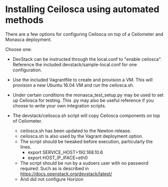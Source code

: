# Installing Ceilosca using automated methods

There are a few options for configuring Ceilosca on top of a Ceilometer and Monasca deployment.

Choose one:
- DevStack can be instructed through the local.conf to "enable ceilosca".  Reference the included devstack/sample-local.conf for one configuration.

- Use the included Vagrantfile to create and provision a VM.  This will provision a new Ubuntu 16.04 VM and run the ceilosca.sh.

- Under certain conditions the monasca_test_setup.py may be used to set up Ceilosca for testing.  This .py may also be useful reference if you choose to write your own integration scripts.

- The devstack/ceilosca.sh script will copy Ceilosca components on top of Ceilometer.
  - ceilosca.sh has been updated to the Newton release.
  - ceilosca.sh is also used by the Vagrant deployment option.
  - The script should be tweaked before execution, particularly the lines.
    - export SERVICE_HOST=192.168.10.6
    - export HOST_IP_IFACE=eth0
  - The script should be run by a sudoers user with no password required.  Such as is described in https://docs.openstack.org/devstack/latest/
  - And did not configure Horizon
